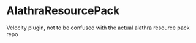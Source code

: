 # AlathraResourcePack

Velocity plugin, not to be confused with the actual alathra resource pack repo
